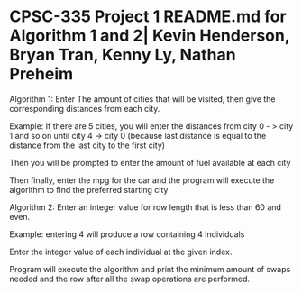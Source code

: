 # CPSC-335 Project 1 README.md for Algorithm 1 and 2| Kevin Henderson, Bryan Tran, Kenny Ly, Nathan Preheim

Algorithm 1:
Enter The amount of cities that will be visited, then give the corresponding distances from each city.

Example: If there are 5 cities, you will enter the distances from city 0 - > city 1 and so on until city 4 -> city 0 (because last distance is equal to the distance from the last city to the first city)

Then you will be prompted to enter the amount of fuel available at each city

Then finally, enter the mpg for the car and the program will execute the algorithm to find the preferred starting city

Algorithm 2:
Enter an integer value for row length that is less than 60 and even. 

Example: entering 4 will produce a row containing 4 individuals

Enter the integer value of each individual at the given index.

Program will execute the algorithm and print the minimum amount of swaps needed and the row after all the swap operations are performed.
